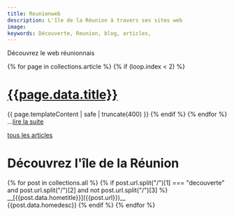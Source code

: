 ```yaml
---
title: Reunionweb
description: L'île de la Réunion à travers ses sites web
image:
keywords: Découverte, Reunion, blog, articles,
---
```


Découvrez le web réunionnais

{% for page in collections.article %}
  {% if (loop.index < 2) %}
# [{{page.data.title}}]({{page.url}})
{{ page.templateContent | safe | truncate(400) }}
  {% endif %}
{% endfor %}
…[lire la suite]({{page.url}})

[tous les articles](/articles/)
# Découvrez l'île de la Réunion

<!-- {% set rank = rank + 1 %}
{% if rank/2 === rank//2 %}<div class="left">{% else %}<div class="right">{% endif %} -->

<div class="twocolumns">
{% for post in collections.all %}
    {% if post.url.split("/")[1] === "decouverte" and post.url.split("/")[2] and not post.url.split("/")[3] %}
__[{{post.data.hometitle}}]({{post.url}})__<br>{{post.data.homedesc}}
    {% endif %}
{% endfor %}
</div>

<div class="clear"></div>
